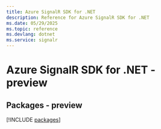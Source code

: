 ```yaml
---
title: Azure SignalR SDK for .NET
description: Reference for Azure SignalR SDK for .NET
ms.date: 05/29/2025
ms.topic: reference
ms.devlang: dotnet
ms.service: signalr
---
```

# Azure SignalR SDK for .NET - preview
## Packages - preview
[!INCLUDE [packages](signalr-index.md)]
